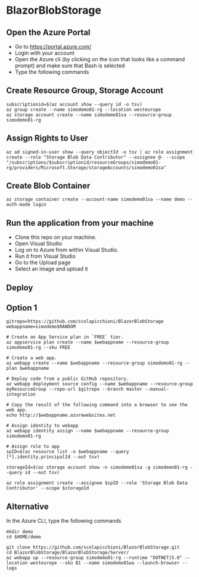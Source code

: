 # BlazorBlobStorage

## Open the Azure Portal

- Go to https://portal.azure.com/
- Login with your account
- Open the Azure cli (by clicking on the icon that looks like a command prompt) and make sure that Bash is selected
- Type the following commands

## Create Resource Group, Storage Account

```
subscriptionid=$(az account show --query id -o tsv)
az group create --name simodemo01-rg --location westeurope
az storage account create --name simodemo01sa --resource-group simodemo01-rg
```

## Assign Rights to User

```
az ad signed-in-user show --query objectId -o tsv | az role assignment create --role "Storage Blob Data Contributor" --assignee @- --scope "/subscriptions/$subscriptionid/resourceGroups/simodemo01-rg/providers/Microsoft.Storage/storageAccounts/simodemo01sa"
```

## Create Blob Container

```
az storage container create --account-name simodemo01sa --name demo --auth-mode login
```

## Run the application from your machine

- Clone this repo on your machine.
- Open Visual Studio
- Log on to Azure from within Visual Studio.
- Run it from Visual Studio
- Go to the Upload page
- Select an image and upload it

## Deploy

## Option 1

```
gitrepo=https://github.com/scolapicchioni/BlazorBlobStorage
webappname=simodemo$RANDOM

# Create an App Service plan in `FREE` tier.
az appservice plan create --name $webappname --resource-group simodemo01-rg --sku FREE

# Create a web app.
az webapp create --name $webappname --resource-group simodemo01-rg --plan $webappname

# Deploy code from a public GitHub repository. 
az webapp deployment source config --name $webappname --resource-group myResourceGroup --repo-url $gitrepo --branch master --manual-integration

# Copy the result of the following command into a browser to see the web app.
echo http://$webappname.azurewebsites.net

# Assign identity to webapp
az webapp identity assign --name $webappname --resource-group simodemo01-rg

# Assign role to app
spID=$(az resource list -n $webappname --query [*].identity.principalId --out tsv)

storageId=$(az storage account show -n simodemo01sa -g simodemo01-rg --query id --out tsv)

az role assignment create --assignee $spID --role 'Storage Blob Data Contributor' --scope $storageId
```

## Alternative

In the Azure CLI, type the following commands

```
mkdir demo
cd $HOME/demo

git clone https://github.com/scolapicchioni/BlazorBlobStorage.git
cd BlazorBlobStorage/BlazorBlobStorage/Server/
az webapp up --resource-group simodemo01-rg --runtime "DOTNET|5.0" --location westeurope --sku B1 --name simodemo01wa --launch-browser --logs
```

